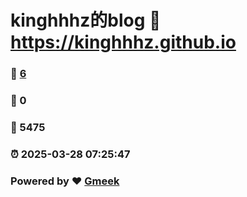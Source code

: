 # kinghhhz的blog :link: https://kinghhhz.github.io 
### :page_facing_up: [6](https://kinghhhz.github.io/tag.html) 
### :speech_balloon: 0 
### :hibiscus: 5475 
### :alarm_clock: 2025-03-28 07:25:47 
### Powered by :heart: [Gmeek](https://github.com/Meekdai/Gmeek)
